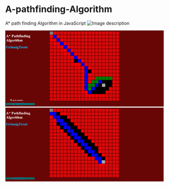 # A-pathfinding-Algorithm
A* path finding Algorithm in JavaScript
![Image description](/mygif.gif)

![Image description](/Untitled1.png)
![Image description](/Untitled.png)

